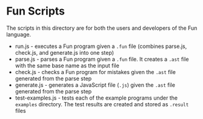 # Fun Scripts

The scripts in this directory are for both the users and developers of the
Fun language.

* run.js - executes a Fun program given a `.fun` file (combines parse.js, check.js, and generate.js into one step)
* parse.js - parses a Fun program given a `.fun` file. It creates a `.ast` file with the same base name as the input file
* check.js - checks a Fun program for mistakes given the `.ast` file generated from the parse step
* generate.js - generates a JavaScript file (`.js`) given the `.ast` file generated from the parse step
* test-examples.js - tests each of the example programs under the `examples` directory. The test results are created and stored as `.result` files